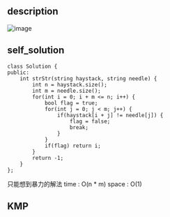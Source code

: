 ## description
![image](https://github.com/ethan686/leetcode/assets/73508499/39b3263f-ea79-44ce-b096-e90dcb7e6849)
## self_solution
```
class Solution {
public:
    int strStr(string haystack, string needle) {
        int n = haystack.size();
        int m = needle.size();
        for(int i = 0; i + m <= n; i++) {
            bool flag = true;
            for(int j = 0; j < m; j++) {
                if(haystack[i + j] != needle[j]) {
                    flag = false;
                    break;
                }
            }
            if(flag) return i;
        }
        return -1;
    }
};
```
只能想到暴力的解法
time : O(n * m)
space : O(1)

## KMP

